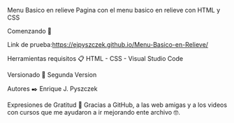 Menu Basico en relieve 
Pagina con el menu basico en relieve con HTML y CSS

Comenzando 🚀

Link de prueba:https://ejpyszczek.github.io/Menu-Basico-en-Relieve/

Herramientas requisitos 📋
HTML - CSS - Visual Studio Code

Versionado 📌
Segunda Version

Autores ✒️
Enrique J. Pyszczek 

Expresiones de Gratitud 🎁
Gracias a GitHub, a las web amigas y a los videos con cursos que me  ayudaron a ir mejorando ente archivo 🤓.
